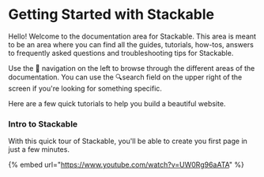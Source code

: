 # Getting Started with Stackable

Hello! Welcome to the documentation area for Stackable. This area is meant to be an area where you can find all the guides, tutorials, how-tos, answers to frequently asked questions and troubleshooting tips for Stackable.

Use the 🧭 navigation on the left to browse through the different areas of the documentation. You can use the 🔍search field on the upper right of the screen if you're looking for something specific.

Here are a few quick tutorials to help you build a beautiful website.

### Intro to Stackable

With this quick tour of Stackable, you'll be able to create you first page in just a few minutes.

{% embed url="https://www.youtube.com/watch?v=UW0Rg96aATA" %}



